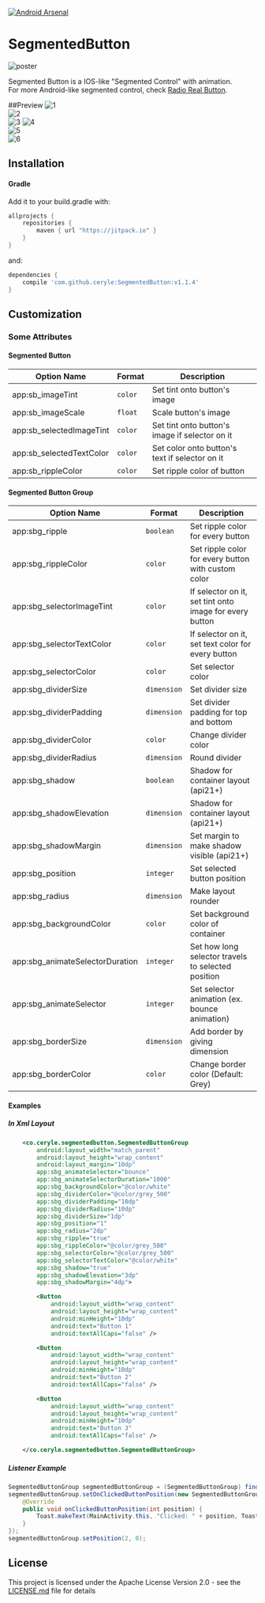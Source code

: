 [![Android Arsenal](https://img.shields.io/badge/Android%20Arsenal-SegmentedButton-green.svg?style=true)](https://android-arsenal.com/details/1/4445)
# SegmentedButton

![poster](https://cloud.githubusercontent.com/assets/20969019/19036424/75a0b61c-8978-11e6-873d-e316f77fd740.png)


Segmented Button is a IOS-like "Segmented Control" with animation.<br/>
For more Android-like segmented control, check [Radio Real Button](https://github.com/ceryle/RadioRealButton).

##Preview
![1](https://cloud.githubusercontent.com/assets/20969019/19036452/9abd66e8-8978-11e6-84f3-2942ec2feb6d.gif)
<br />
![2](https://cloud.githubusercontent.com/assets/20969019/19036451/9abab79a-8978-11e6-8594-8590e95f7b03.gif)
<br />
![3](https://cloud.githubusercontent.com/assets/20969019/19036454/9ac12026-8978-11e6-9c4c-148996f080b7.gif)
![4](https://cloud.githubusercontent.com/assets/20969019/19036455/9ac1c6f2-8978-11e6-91df-efcb5cdee110.gif)
<br />
![5](https://cloud.githubusercontent.com/assets/20969019/19036453/9ac057c2-8978-11e6-9ecb-a72ca25b39cf.gif)
<br />
![6](https://cloud.githubusercontent.com/assets/20969019/19036456/9ac4a7c8-8978-11e6-9a1c-8cf1bb933026.gif)


## Installation

#### Gradle

Add it to your build.gradle with:
```gradle
allprojects {
    repositories {
        maven { url "https://jitpack.io" }
    }
}
```
and:

```gradle
dependencies {
    compile 'com.github.ceryle:SegmentedButton:v1.1.4'
}
```

## Customization

### Some Attributes

#### Segmented Button
| Option Name      				| Format                 | Description                              |
| ---------------- 				| ---------------------- | -----------------------------            |
| app:sb_imageTint         | `color`               |  Set tint onto button's image    |
| app:sb_imageScale       | `float`               | Scale button's image |
| app:sb_selectedImageTint 		| `color`		         | Set tint onto button's image if selector on it  |
| app:sb_selectedTextColor     | `color`               | Set color onto button's text if selector on it      |
| app:sb_rippleColor        | `color`               | Set ripple color of button  |

#### Segmented Button Group
| Option Name      				| Format                 | Description                              |
| ---------------- 				| ---------------------- | -----------------------------            |
| app:sbg_ripple         | `boolean`               |  Set ripple color for every button    |
| app:sbg_rippleColor         | `color`               |  Set ripple color for every button with custom color    |
| app:sbg_selectorImageTint       | `color`               | If selector on it, set tint onto image for every button  |
| app:sbg_selectorTextColor 		| `color`		         | If selector on it, set text color for every button  |
| app:sbg_selectorColor     | `color`               | Set selector color  |
| app:sbg_dividerSize        | `dimension`               | Set divider size  |
| app:sbg_dividerPadding    		| `dimension`           | Set divider padding for top and bottom  |
| app:sbg_dividerColor			| `color`	         | Change divider color |
| app:sbg_dividerRadius			| `dimension`	         | Round divider |
| app:sbg_shadow			| `boolean`	         | Shadow for container layout (api21+) |
| app:sbg_shadowElevation			| `dimension`	         | Shadow for container layout (api21+) |
| app:sbg_shadowMargin			| `dimension`	         | Set margin to make shadow visible (api21+) |
| app:sbg_position			| `integer`	         | Set selected button position |
| app:sbg_radius			| `dimension`	         | Make layout rounder |
| app:sbg_backgroundColor			| `color`	         | Set background color of container |
| app:sbg_animateSelectorDuration			| `integer`	         | Set how long selector travels to selected position |
| app:sbg_animateSelector			| `integer`	         | Set selector animation (ex. bounce animation) |
| app:sbg_borderSize			| `dimension`	         | Add border by giving dimension |
| app:sbg_borderColor			| `color`	         | Change border color (Default: Grey) |

#### Examples

##### In Xml Layout

```xml
    <co.ceryle.segmentedbutton.SegmentedButtonGroup
        android:layout_width="match_parent"
        android:layout_height="wrap_content"
        android:layout_margin="10dp"
        app:sbg_animateSelector="bounce"
        app:sbg_animateSelectorDuration="1000"
        app:sbg_backgroundColor="@color/white"
        app:sbg_dividerColor="@color/grey_500"
        app:sbg_dividerPadding="10dp"
        app:sbg_dividerRadius="10dp"
        app:sbg_dividerSize="1dp"
        app:sbg_position="1"
        app:sbg_radius="2dp"
        app:sbg_ripple="true"
        app:sbg_rippleColor="@color/grey_500"
        app:sbg_selectorColor="@color/grey_500"
        app:sbg_selectorTextColor="@color/white"
        app:sbg_shadow="true"
        app:sbg_shadowElevation="3dp"
        app:sbg_shadowMargin="4dp">

        <Button
            android:layout_width="wrap_content"
            android:layout_height="wrap_content"
            android:minHeight="10dp"
            android:text="Button 1"
            android:textAllCaps="false" />

        <Button
            android:layout_width="wrap_content"
            android:layout_height="wrap_content"
            android:minHeight="10dp"
            android:text="Button 2"
            android:textAllCaps="false" />

        <Button
            android:layout_width="wrap_content"
            android:layout_height="wrap_content"
            android:minHeight="10dp"
            android:text="Button 3"
            android:textAllCaps="false" />

    </co.ceryle.segmentedbutton.SegmentedButtonGroup>
```

##### Listener Example
```java
SegmentedButtonGroup segmentedButtonGroup = (SegmentedButtonGroup) findViewById(R.id.segmentedButtonGroup);
segmentedButtonGroup.setOnClickedButtonPosition(new SegmentedButtonGroup.OnClickedButtonPosition() {
    @Override
    public void onClickedButtonPosition(int position) {
        Toast.makeText(MainActivity.this, "Clicked: " + position, Toast.LENGTH_SHORT).show();
    }
});
segmentedButtonGroup.setPosition(2, 0);
```

## License

This project is licensed under the Apache License Version 2.0 - see the [LICENSE.md](LICENSE.md) file for details

